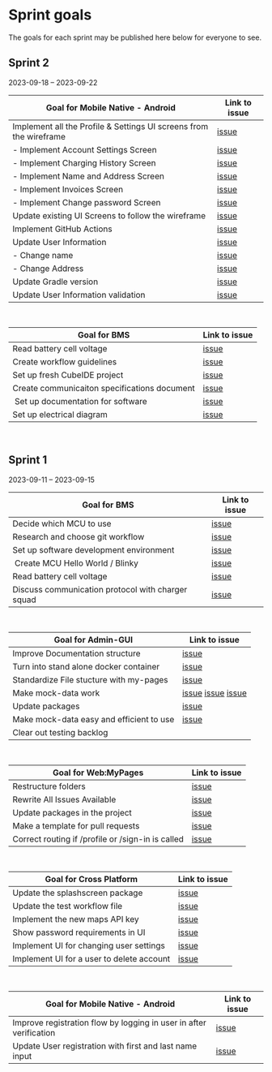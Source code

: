 # Sprint goals

The goals for each sprint may be published here below for everyone to see.

## Sprint 2

2023-09-18 – 2023-09-22

| Goal for Mobile Native - Android | Link to issue |
| --- | --- |
| Implement all the Profile & Settings UI screens from the wireframe | [issue](https://github.com/AlexTelon/FlexiCharge-Android/issues/161) |
| - Implement Account Settings Screen | [issue](https://github.com/AlexTelon/FlexiCharge-Android/issues/162) |
| - Implement Charging History Screen | [issue](https://github.com/AlexTelon/FlexiCharge-Android/issues/164) |
| - Implement Name and Address Screen | [issue](https://github.com/AlexTelon/FlexiCharge-Android/issues/165) |
| - Implement Invoices Screen | [issue](https://github.com/AlexTelon/FlexiCharge-Android/issues/166) |
| - Implement Change password Screen | [issue](https://github.com/AlexTelon/FlexiCharge-Android/issues/168) |
| Update existing UI Screens to follow the wireframe | [issue](https://github.com/AlexTelon/FlexiCharge-Android/issues/172) |
| Implement GitHub Actions | [issue](https://github.com/AlexTelon/FlexiCharge-Android/issues/173) |
| Update User Information | [issue](https://github.com/AlexTelon/FlexiCharge-Android/issues/154) |
| - Change name | [issue](https://github.com/AlexTelon/FlexiCharge-Android/issues/13) |
| - Change Address | [issue](https://github.com/AlexTelon/FlexiCharge-Android/issues/14) |
| Update Gradle version | [issue](https://github.com/AlexTelon/FlexiCharge-Android/issues/174) |
| Update User Information validation | [issue](https://github.com/AlexTelon/FlexiCharge-Android/issues/180) |

&nbsp; <!-- spacing -->

| Goal for BMS | Link to issue |
| --- | --- |
| Read battery cell voltage | [issue](https://github.com/AlexTelon/FlexiCharge-BMS/issues/25) |
| Create workflow guidelines | [issue](https://github.com/AlexTelon/FlexiCharge-BMS/issues/50) |
| Set up fresh CubeIDE project | [issue](https://github.com/AlexTelon/FlexiCharge-BMS/issues/51) |
| Create communicaiton specifications document | [issue](https://github.com/AlexTelon/FlexiCharge-BMS/issues/38) |
| Set up documentation for software | [issue](https://github.com/AlexTelon/FlexiCharge-BMS/issues/40) |
| Set up electrical diagram | [issue](https://github.com/AlexTelon/FlexiCharge-BMS/issues/27) |

&nbsp; <!-- spacing -->

## Sprint 1

2023-09-11 – 2023-09-15

| Goal for BMS | Link to issue |
| --- | --- |
| Decide which MCU to use | [issue](https://github.com/AlexTelon/FlexiCharge-BMS/issues/23) |
| Research and choose git workflow | [issue](https://github.com/AlexTelon/FlexiCharge-BMS/issues/22) |
| Set up software development environment | [issue](https://github.com/AlexTelon/FlexiCharge-BMS/issues/12) |
| Create MCU Hello World / Blinky | [issue](https://github.com/AlexTelon/FlexiCharge-BMS/issues/24) |
| Read battery cell voltage | [issue](https://github.com/AlexTelon/FlexiCharge-BMS/issues/25) |
| Discuss communication protocol with charger squad | [issue](https://github.com/AlexTelon/FlexiCharge-BMS/issues/26) |

&nbsp; <!-- spacing -->

| Goal for Admin-GUI                       | Link to issue                                                                                                                                                                                                        |
|------------------------------------------|----------------------------------------------------------------------------------------------------------------------------------------------------------------------------------------------------------------------|
| Improve Documentation structure          | [issue](https://github.com/AlexTelon/FlexiCharge-Admin-GUI/issues/120)                                                                                                                                               |
| Turn into stand alone docker container   | [issue](https://github.com/AlexTelon/FlexiCharge-Admin-GUI/issues/118)                                                                                                                                               |
| Standardize File stucture with my-pages  | [issue](https://github.com/AlexTelon/FlexiCharge-Admin-GUI/issues/119)                                                                                                                                               |
| Make mock-data work                      | [issue](https://github.com/AlexTelon/FlexiCharge-Admin-GUI/issues/111) [issue](https://github.com/AlexTelon/FlexiCharge-Admin-GUI/issues/110) [issue](https://github.com/AlexTelon/FlexiCharge-Admin-GUI/issues/112) |
| Update packages                          | [issue](https://github.com/AlexTelon/FlexiCharge-Admin-GUI/issues/114)                                                                                                                                               |
| Make mock-data easy and efficient to use | [issue](https://github.com/AlexTelon/FlexiCharge-Admin-GUI/issues/108)                                                                                                                                               |
| Clear out testing backlog                |                                                                                                                                                                                                                      |

&nbsp; <!-- spacing -->

| Goal for Web:MyPages | Link to issue |
| --- | --- |
| Restructure folders | [issue](https://github.com/AlexTelon/FlexiCharge-My-pages/issues/120) |
| Rewrite All Issues Available | [issue](https://github.com/AlexTelon/FlexiCharge-My-pages/issues/124) |
| Update packages in the project | [issue](https://github.com/AlexTelon/FlexiCharge-My-pages/issues/121) |
| Make a template for pull requests  | [issue](https://github.com/AlexTelon/FlexiCharge-My-pages/issues/123) |
| Correct routing if /profile or /sign-in is called | [issue](https://github.com/AlexTelon/FlexiCharge-My-pages/issues/125) |

&nbsp; <!-- spacing -->

| Goal for Cross Platform | Link to issue |
| --- | --- |
| Update the splashscreen package | [issue](https://github.com/AlexTelon/FlexiCharge-Cross-Platform/issues/225) |
| Update the test workflow file | [issue](https://github.com/AlexTelon/FlexiCharge-Cross-Platform/issues/224) |
| Implement the new maps API key | [issue](https://github.com/AlexTelon/FlexiCharge-Cross-Platform/issues/223) |
| Show password requirements in UI | [issue](https://github.com/AlexTelon/FlexiCharge-Cross-Platform/issues/120) |
| Implement UI for changing user settings | [issue](https://github.com/AlexTelon/FlexiCharge-Cross-Platform/issues/14) |
| Implement UI for a user to delete account | [issue](https://github.com/AlexTelon/FlexiCharge-Cross-Platform/issues/18) |

&nbsp; <!-- spacing -->

| Goal for Mobile Native - Android | Link to issue |
| --- | --- |
| Improve registration flow by logging in user in after verification | [issue](https://github.com/AlexTelon/FlexiCharge-Android/issues/153) |
| Update User registration with first and last name input | [issue](https://github.com/AlexTelon/FlexiCharge-Android/issues/5) |
